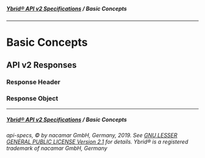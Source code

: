 ##### [**Ybrid® API v2 Specifications**](../) / Basic Concepts
---

# Basic Concepts

## API v2 Responses

### Response Header

### Response Object 

---
##### [**Ybrid® API v2 Specifications**](../) / Basic Concepts
###### api-specs, © by nacamar GmbH, Germany, 2019. See [GNU LESSER GENERAL PUBLIC LICENSE Version 2.1](/LICENSE) for details. Ybrid® is a registered trademark of nacamar GmbH, Germany 
